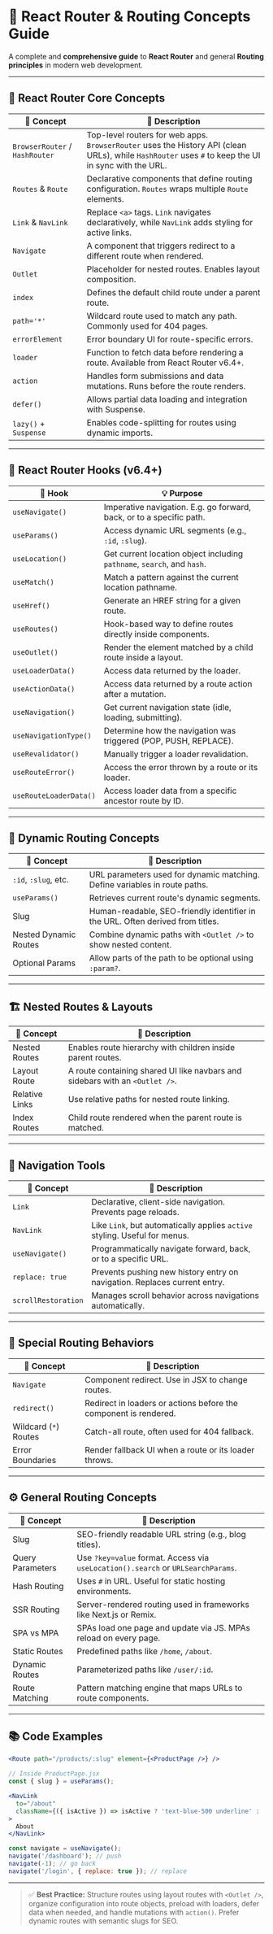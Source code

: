 # 📘 React Router & Routing Concepts Guide

A complete and **comprehensive guide** to **React Router** and general **Routing principles** in modern web development.

---

## 🧭 React Router Core Concepts

| 🔹 Concept                     | 🧠 Description                                                                                                                                      |
| ------------------------------ | --------------------------------------------------------------------------------------------------------------------------------------------------- |
| `BrowserRouter` / `HashRouter` | Top-level routers for web apps. `BrowserRouter` uses the History API (clean URLs), while `HashRouter` uses `#` to keep the UI in sync with the URL. |
| `Routes` & `Route`             | Declarative components that define routing configuration. `Routes` wraps multiple `Route` elements.                                                 |
| `Link` & `NavLink`             | Replace `<a>` tags. `Link` navigates declaratively, while `NavLink` adds styling for active links.                                                  |
| `Navigate`                     | A component that triggers redirect to a different route when rendered.                                                                              |
| `Outlet`                       | Placeholder for nested routes. Enables layout composition.                                                                                          |
| `index`                        | Defines the default child route under a parent route.                                                                                               |
| `path='*'`                     | Wildcard route used to match any path. Commonly used for 404 pages.                                                                                 |
| `errorElement`                 | Error boundary UI for route-specific errors.                                                                                                        |
| `loader`                       | Function to fetch data before rendering a route. Available from React Router v6.4+.                                                                 |
| `action`                       | Handles form submissions and data mutations. Runs before the route renders.                                                                         |
| `defer()`                      | Allows partial data loading and integration with Suspense.                                                                                          |
| `lazy()` + `Suspense`          | Enables code-splitting for routes using dynamic imports.                                                                                            |

---

## 🧪 React Router Hooks (v6.4+)

| 🧷 Hook                | 💡 Purpose                                                              |
| ---------------------- | ----------------------------------------------------------------------- |
| `useNavigate()`        | Imperative navigation. E.g. go forward, back, or to a specific path.    |
| `useParams()`          | Access dynamic URL segments (e.g., `:id`, `:slug`).                     |
| `useLocation()`        | Get current location object including `pathname`, `search`, and `hash`. |
| `useMatch()`           | Match a pattern against the current location pathname.                  |
| `useHref()`            | Generate an HREF string for a given route.                              |
| `useRoutes()`          | Hook-based way to define routes directly inside components.             |
| `useOutlet()`          | Render the element matched by a child route inside a layout.            |
| `useLoaderData()`      | Access data returned by the loader.                                     |
| `useActionData()`      | Access data returned by a route action after a mutation.                |
| `useNavigation()`      | Get current navigation state (idle, loading, submitting).               |
| `useNavigationType()`  | Determine how the navigation was triggered (POP, PUSH, REPLACE).        |
| `useRevalidator()`     | Manually trigger a loader revalidation.                                 |
| `useRouteError()`      | Access the error thrown by a route or its loader.                       |
| `useRouteLoaderData()` | Access loader data from a specific ancestor route by ID.                |

---

## 🧬 Dynamic Routing Concepts

| 🔹 Concept            | 🧠 Description                                                                 |
| --------------------- | ------------------------------------------------------------------------------ |
| `:id`, `:slug`, etc.  | URL parameters used for dynamic matching. Define variables in route paths.     |
| `useParams()`         | Retrieves current route's dynamic segments.                                    |
| Slug                  | Human-readable, SEO-friendly identifier in the URL. Often derived from titles. |
| Nested Dynamic Routes | Combine dynamic paths with `<Outlet />` to show nested content.                |
| Optional Params       | Allow parts of the path to be optional using `:param?`.                        |

---

## 🏗️ Nested Routes & Layouts

| 🔹 Concept     | 🧠 Description                                                               |
| -------------- | ---------------------------------------------------------------------------- |
| Nested Routes  | Enables route hierarchy with children inside parent routes.                  |
| Layout Route   | A route containing shared UI like navbars and sidebars with an `<Outlet />`. |
| Relative Links | Use relative paths for nested route linking.                                 |
| Index Routes   | Child route rendered when the parent route is matched.                       |

---

## 🚦 Navigation Tools

| 🔹 Concept          | 🧠 Description                                                             |
| ------------------- | -------------------------------------------------------------------------- |
| `Link`              | Declarative, client-side navigation. Prevents page reloads.                |
| `NavLink`           | Like `Link`, but automatically applies `active` styling. Useful for menus. |
| `useNavigate()`     | Programmatically navigate forward, back, or to a specific URL.             |
| `replace: true`     | Prevents pushing new history entry on navigation. Replaces current entry.  |
| `scrollRestoration` | Manages scroll behavior across navigations automatically.                  |

---

## 🧪 Special Routing Behaviors

| 🔹 Concept            | 🧠 Description                                                   |
| --------------------- | ---------------------------------------------------------------- |
| `Navigate`            | Component redirect. Use in JSX to change routes.                 |
| `redirect()`          | Redirect in loaders or actions before the component is rendered. |
| Wildcard (`*`) Routes | Catch-all route, often used for 404 fallback.                    |
| Error Boundaries      | Render fallback UI when a route or its loader throws.            |

---

## ⚙️ General Routing Concepts

| 🔹 Concept       | 🧠 Description                                                                   |
| ---------------- | -------------------------------------------------------------------------------- |
| Slug             | SEO-friendly readable URL string (e.g., blog titles).                            |
| Query Parameters | Use `?key=value` format. Access via `useLocation().search` or `URLSearchParams`. |
| Hash Routing     | Uses `#` in URL. Useful for static hosting environments.                         |
| SSR Routing      | Server-rendered routing used in frameworks like Next.js or Remix.                |
| SPA vs MPA       | SPAs load one page and update via JS. MPAs reload on every page.                 |
| Static Routes    | Predefined paths like `/home`, `/about`.                                         |
| Dynamic Routes   | Parameterized paths like `/user/:id`.                                            |
| Route Matching   | Pattern matching engine that maps URLs to route components.                      |

---

## 📚 Code Examples

```jsx
<Route path="/products/:slug" element={<ProductPage />} />

// Inside ProductPage.jsx
const { slug } = useParams();
```

```jsx
<NavLink
  to="/about"
  className={({ isActive }) => isActive ? 'text-blue-500 underline' : ''}
>
  About
</NavLink>
```

```jsx
const navigate = useNavigate();
navigate('/dashboard'); // push
navigate(-1); // go back
navigate('/login', { replace: true }); // replace
```

---

> ✅ **Best Practice:** Structure routes using layout routes with `<Outlet />`, organize configuration into route objects, preload with loaders, defer data when needed, and handle mutations with `action()`. Prefer dynamic routes with semantic slugs for SEO.
